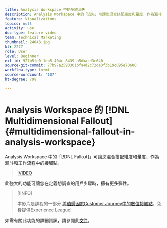 ```yaml
---
title: Analysis Workspace 中的多維流失
description: Analysis Workspace 中的「流失」可讓您混合搭配維度和量度，作為漏斗和工作流程中的接觸點。
feature: Visualizations
topics: null
activity: use
doc-type: feature video
team: Technical Marketing
thumbnail: 24043.jpg
kt: 2277
role: User
level: Beginner
exl-id: 927b5fe0-1eb5-404c-8439-a5dbacd3c640
source-git-commit: 77b97a2593301bfa4d2c72de3f3b19c095e70600
workflow-type: tm+mt
source-wordcount: '107'
ht-degree: 79%

---
```


# Analysis Workspace 的 [!DNL Multidimensional Fallout] {#multidimensional-fallout-in-analysis-workspace}

Analysis Workspace 中的「[!DNL Fallout]」可讓您混合搭配維度和量度，作為漏斗和工作流程中的接觸點。

>[!VIDEO](https://video.tv.adobe.com/v/24043/?quality=12)

此強大的功能可讓您在定義想調查的用戶步驟時，擁有更多彈性。

>[!INFO]
>
> 本影片是課程的一部分 [將值歸因於Customer Journey中的數位接觸點](https://experienceleague.adobe.com/?recommended=Analytics-U-1-2020.2)，免費提供Experience League!

如需有關此功能的詳細資訊，請參閱此[文件](https://experienceleague.adobe.com/docs/analytics/analyze/analysis-workspace/visualizations/fallout/configuring-interdimensional-fallout.html?lang=zh-Hant)。
